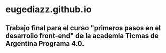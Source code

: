 # eugediazz.github.io

## Trabajo final para el curso "primeros pasos en el desarrollo front-end" de la academia Ticmas de Argentina Programa 4.0. 

